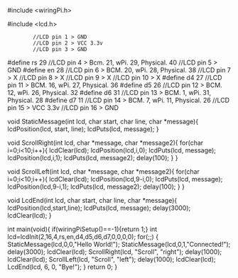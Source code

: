#include <wiringPi.h>

#include <lcd.h>


            //LCD pin 1 > GND
            //LCD pin 2 > VCC 3.3v
            //LCD pin 3 > GND   
            
#define rs 29    //LCD pin 4 >   Bcm. 21, wPi. 29, Physical. 40
            //LCD pin 5 >   GND
#define en 28    //LCD pin 6 >   BCM. 20, wPi. 28, Physical. 38
            //LCD pin 7 > X
            //LCD pin 8 >   X
            //LCD pin 9 >   X
            //LCD pin 10 > X
#define d4 27    //LCD pin 11 > BCM. 16, wPi. 27, Physical. 36
#define d5 26    //LCD pin 12 > BCM. 12, wPi. 26, Physical. 32
#define d6 31    //LCD pin 13 > BCM. 1, wPi. 31, Physical. 28
#define d7 11    //LCD pin 14 > BCM. 7, wPi. 11, Physical. 26
            //LCD pin 15 > VCC 3.3v
            //LCD pin 16 > GND
            
void StaticMessage(int lcd, char start, char line, char *message){
   lcdPosition(lcd, start, line);
   lcdPuts(lcd, message);
}

void ScrollRight(int lcd, char *message, char *message2){
   for(char i=0;i<10;i++){
      lcdClear(lcd);
      lcdPosition(lcd,i,0);
      lcdPuts(lcd, message);
      lcdPosition(lcd,i,1);
      lcdPuts(lcd, message2);
      delay(100);
   }
}

void ScrollLeft(int lcd, char *message, char *message2){
   for(char i=0;i<10;i++){
      lcdClear(lcd);
      lcdPosition(lcd,9-i,0);
      lcdPuts(lcd, message);
      lcdPosition(lcd,9-i,1);
      lcdPuts(lcd, message2);
      delay(100);
   }
}


void LcdEnd(int lcd, char start, char line, char *message){
   lcdPosition(lcd,start,line);
   lcdPuts(lcd, message);
   delay(3000);
   lcdClear(lcd);
}

int main(void){
   if(wiringPiSetup()==-1){return 1;}
   int lcd=lcdInit(2,16,4,rs,en,d4,d5,d6,d7,0,0,0,0);
   for(;;)
   {
   StaticMessage(lcd,0,0,"Hello World!");
   StaticMessage(lcd,0,1,"Connected!");
   delay(3000);
   lcdClear(lcd);
   ScrollRight(lcd, "Scroll", "right");
   delay(1000);
   lcdClear(lcd);
   ScrollLeft(lcd, "Scroll", "left");
   delay(1000);
   lcdClear(lcd);
   LcdEnd(lcd, 6, 0, "Bye!");
   }
   return 0;
}
